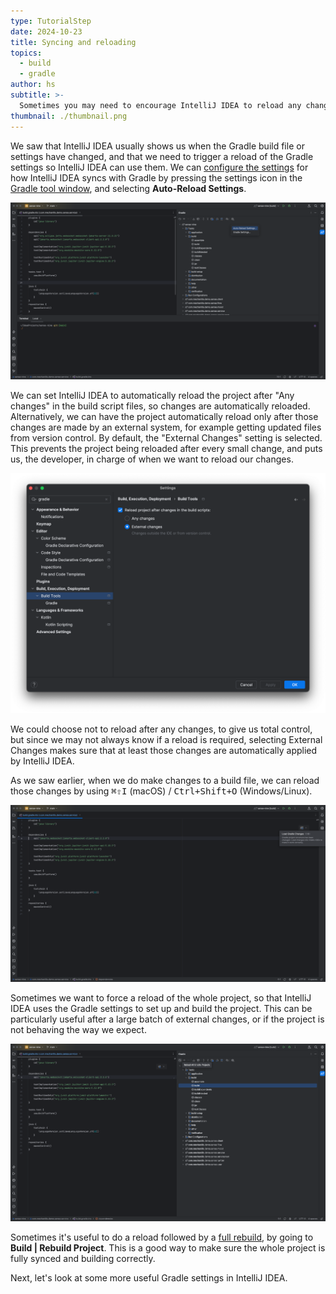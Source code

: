 ```yaml
---
type: TutorialStep
date: 2024-10-23
title: Syncing and reloading
topics:
  - build
  - gradle
author: hs
subtitle: >-
  Sometimes you may need to encourage IntelliJ IDEA to reload any changes from the Gradle configuration.
thumbnail: ./thumbnail.png
---
```


We saw that IntelliJ IDEA usually shows us when the Gradle build file or settings have changed, and that we need to trigger a reload of the Gradle settings so IntelliJ IDEA can use them. We can [configure the settings](https://www.jetbrains.com/help/idea/jetgradle-tool-window.html) for how IntelliJ IDEA syncs with Gradle by pressing the settings icon in the [Gradle tool window](https://www.jetbrains.com/help/idea/jetgradle-tool-window.html), and selecting **Auto-Reload Settings**.

![Open Gradle settings for loading](./gradle-load-settings.png)

We can set IntelliJ IDEA to automatically reload the project after "Any changes" in the build script files, so changes are automatically reloaded. Alternatively, we can have the project automatically reload only after those changes are made by an external system, for example getting updated files from version control. By default, the "External Changes" setting is selected. This prevents the project being reloaded after every small change, and puts us, the developer, in charge of when we want to reload our changes.

![Gradle settings](./gradle-settings.png)

We could choose not to reload after any changes, to give us total control, but since we may not always know if a reload is required, selecting External Changes makes sure that at least those changes are automatically applied by IntelliJ IDEA.

As we saw earlier, when we do make changes to a build file, we can reload those changes by using <kbd>⌘⇧I</kbd> (macOS) / <kbd>Ctrl+Shift+O</kbd> (Windows/Linux).

![Load changes](./load-gradle-changes.png)

Sometimes we want to force a reload of the whole project, so that IntelliJ IDEA uses the Gradle settings to set up and build the project. This can be particularly useful after a large batch of external changes, or if the project is not behaving the way we expect.

![Reload all projects](./reload-all-projects.png)

Sometimes it's useful to do a reload followed by a [full rebuild](https://www.jetbrains.com/help/idea/compiling-applications.html?keymap=primary_windows#rebuild_project), by going to **Build | Rebuild Project**. This is a good way to make sure the whole project is fully synced and building correctly.

Next, let's look at some more useful Gradle settings in IntelliJ IDEA.
